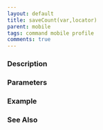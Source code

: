 ```yaml
---
layout: default
title: saveCount(var,locator)
parent: mobile
tags: command mobile profile
comments: true
---
```



### Description


### Parameters


### Example


### See Also
